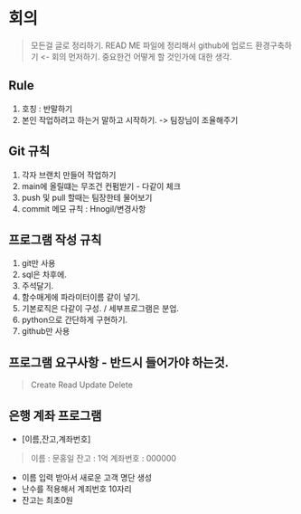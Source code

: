 # 회의

> 모든걸 글로 정리하기.
> READ ME 파일에 정리해서 github에 업로드
> 환경구축하기 <- 회의 먼저하기.
> 중요한건 어떻게 할 것인가에 대한 생각.


##  Rule
1. 호칭 : 반말하기 
2. 본인 작업하려고 하는거 말하고 시작하기. -> 팀장님이 조율해주기

## Git 규칙
1. 각자 브랜치 만들어 작업하기
2. main에 올릴떄는 무조건 컨펌받기 - 다같이 체크
3. push 및 pull 할때는 팀장한테 물어보기
4. commit 메모 규칙 : Hnogil/변경사항

## 프로그램 작성 규칙
1. git만 사용
2. sql은 차후에.
3. 주석달기.
4. 함수매게에 파라미터이름 같이 넣기.
5. 기본로직은 다같이 구성. / 세부프로그램은 분업.
6. python으로 간단하게 구현하기.
7. github만 사용

## 프로그램 요구사항 - 반드시 들어가야 하는것.

> Create
> Read
> Update
> Delete

## 은행 계좌 프로그램 

- [이름,잔고,계좌번호]

> 이름 : 문홍일
> 잔고 : 1억
> 계좌번호 : 000000

- 이름 입력 받아서 새로운 고객 명단 생성
- 난수를 적용해서 계죄번호 10자리 
- 잔고는 최초0원



